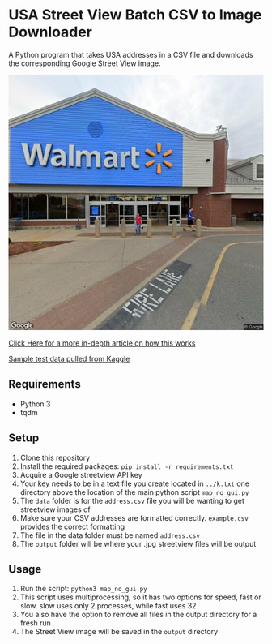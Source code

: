 # USA Street View Batch CSV to Image Downloader

A Python program that takes USA addresses in a CSV file and downloads the corresponding Google Street View image.

![Street View Image](example.jpg)

[Click Here for a more in-depth article on how this works](https://medium.com/@polish.greg/using-python-to-download-google-street-view-images-d63bcd5030e)

[Sample test data pulled from Kaggle](https://www.kaggle.com/datasets/ahmedshahriarsakib/list-of-real-usa-addresses?resource=download)

## Requirements

- Python 3
- tqdm

## Setup

1. Clone this repository
2. Install the required packages: `pip install -r requirements.txt`
3. Acquire a Google streetview API key
4. Your key needs to be in a text file you create located in `../k.txt` one directory above the location of the main python script `map_no_gui.py`
5. The `data` folder is for the `address.csv` file you will be wanting to get streetview images of
6. Make sure your CSV addresses are formatted correctly. `example.csv` provides the correct formatting
7. The file in the data folder must be named `address.csv`
8. The `output` folder will be where your .jpg streetview files will be output


## Usage

1. Run the script: `python3 map_no_gui.py`
2. This script uses multiprocessing, so it has two options for speed, fast or slow. slow uses only 2 processes, while fast uses 32
3. You also have the option to remove all files in the output directory for a fresh run
4. The Street View image will be saved in the `output` directory
